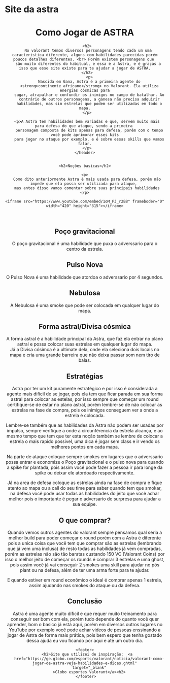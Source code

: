 # Site da astra

<!DOCTYPE html>
<html lang="pt-BR">
  <head>
    <meta charset="UTF-8" />
    <meta name="viewport" content="width=device-width, initial-scale=1.0" />
    <title>Como melhorar seu jogo de Astra</title>
    <link rel="icon" type="imagem/x-icon" href="./download.jpg" />
  </head>
  <body>
    <header>
      <h1>Como Jogar de ASTRA</h1>

      <h2>
       No valorant temos diversos personagens tendo cada um uma caracteristica diferente, alguns com habilidades parecidas porém poucos detalhes diferentes. <br> Porém existem personagens que 
       são muito diferentes do habitual, e essa é a Astra, e é graças a isso que esse site existe para te ajudar a jogar de ASTRA.
      </h2>
        <p>
        Nascida em Gana, Astra é a primeira agente do
        <strong>continente africano</strong> no Valorant. Ela utiliza energias cósmicas para
        sugar, atrapalhar e confundir os inimigos no campo de batalhar. Ao
        contrário de outros personagens, a ganesa não precisa adquirir
        habilidades, mas sim estrelas que podem ser utilizadas em todo o mapa.
      </p>
  
      <p>A Astra tem habilidades bem variadas e que, servem muito mais para defesa do que ataque, sendo a primeira 
        personagem composta de kits apenas para defesa, porém com o tempo você pode aprimorar esses kits
        para jogar no ataque por exemplo, e é sobre essas skills que vamos falar.
      </p>
    </header>
    

    <h2>Noções basicas</h2>
    
    <p>
      Como dito anteriormente Astra é mais usada para defesa, porém não impede que ela possa ser utilizada para ataque, 
      mas antes disso vamos comentar sobre suas principais habilidades
    </p>

    <iframe src="https://www.youtube.com/embed/1oM_PJ_r2B8" frameboder="0" width="420" height="315"></iframe>
<br>

<section>
  <h2>Poço gravitacional</h2>
  <p>O poço gravitacional é uma habilidade que puxa o adverssario para o centro da estrela.</p>
</section>

<section>
  <h2>Pulso Nova</h2>
  <p>O Pulso Nova é uma habilidade que atordoa o adverssario por 4 segundos.</p>
</section>

<section>
  <h2>Nebulosa</h2>
  <p>A Nebulosa é uma smoke que pode ser colocada em qualquer lugar do mapa.</p>
</section>

<section>
  <h2>Forma astral/Divisa cósmica</h2>
  <p>A forma astral é a habilidade principal da Astra, que faz ela entrar no plano astral e possa colocar suas estrelas em qualquer lugar do mapa. <br>
  Já a Divisa cósimca é a ultimate dela, onde ela seleciona dois locais no mapa e cria uma grande barreira que não deixa passar
som nem tiro de balas.</p>
</section>

<section>
  <h2>Estratégias </h2>
  <p>Astra por ter um kit puramente estratégico e por isso é considerada a agente mais dificil de se jogar, pois ela tem que ficar parada em sua forma astral para colocar as estelas,
    por isso sempre que começar um round certifique-se de estar no plano astral, porém lembre-se de não colocar as estrelas na fase de compra, pois os inimigos conseguem ver a onde a estrela é colocada.
  </p>
  <p>Lembre-se também que as habilidades da Astra não podem ser usadas por impulso, sempre verifique a onde a circunfêrencia da estrela alcança, e ao mesmo tempo que tem que ter esta noção também se lembre
     de colocar a estrela o mais rapido possivel, uma dica é jogar sem class e ir vendo os melhores pontos em cada mapa.
    </p>
     <p>Na parte de ataque coloque sempre smokes em lugares que o adverssario possa entrar e economize o Poço gravitacional e o pulso nova para quando a spike for plantada, pois assim você pode fazer a pessoa ir para longe da spike ou 
      deixar ele atordoado respectivamente.
     </p>
     <p>Já na area de defesa coloque as estrelas ainda na fase de compra e fique atento ao mapa ou a call do seu time para saber quando tem que smokar, na defesa você pode usar todas as habilidades do jeito que você achar melhor
      pois o importante é pegar o adversario de surpresa para ajudar a sua equipe.
     </p>
</section>

<section>
  <h2>O que comprar?</h2>
  <p>Quando vemos outros agentes do valorant sempre pensamos qual seria a melhor build para poder começar o round porém com a Astra é diferente pois a unica coisa que você tem que comprar são as estrelas (lembrando que já vem uma inclusa)
    de resto todas as habilidades já vem compradas, porém as estrelas não são tão baratas custando 150 VC (Valorant Coins) por isso o melhor jeito de começar os rounds é comprar 3 estrelas e uma ghost, pois assim você já vai conseguir 2 smokes
    uma skill para ajudar no pós plant ou na defesa, além de ter uma arma forte para te ajudar. 
  </p>
  <p>E quando estiver em round econômico o ideal é comprar apenas 1 estrela, assim ajudando nas smokes do ataque ou da defesa.</p>
</section>

<section>
  <h2>Conclusão</h2>
  <p>Astra é uma agente muito dificil e que requer muito treinamento para conseguir ser bom com ela, porém tudo depende do quanto você quer aprender, bom o basico já está aqui, porém em diversos outros lugares no YouTube por exemplo você pode achar
    videos de pessoas enssinando a jogar de Astra de forma mais prática, pois bem espero que tenha gostado dessa ajuda eu vou ficando por aqui e até um outro dia.
  </p>
</section>

</body>
</html>


    <footer>
      <h2>Site que utilizei de inspiração:  <a
        href="https://ge.globo.com/esports/valorant/noticia/valorant-como-jogar-de-astra-veja-habilidades-e-dicas.ghtml"
        target="_blank"
        >Globo esportes Valorant</a><h2>
     </footer>

    
